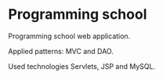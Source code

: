 # Programming school

Programming school web application.

Applied patterns: MVC and DAO.

Used technologies Servlets, JSP and MySQL.
